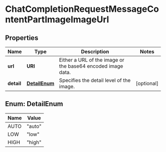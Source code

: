 

# ChatCompletionRequestMessageContentPartImageImageUrl


## Properties

| Name | Type | Description | Notes |
|------------ | ------------- | ------------- | -------------|
|**url** | **URI** | Either a URL of the image or the base64 encoded image data. |  |
|**detail** | [**DetailEnum**](#DetailEnum) | Specifies the detail level of the image. |  [optional] |



## Enum: DetailEnum

| Name | Value |
|---- | -----|
| AUTO | &quot;auto&quot; |
| LOW | &quot;low&quot; |
| HIGH | &quot;high&quot; |




